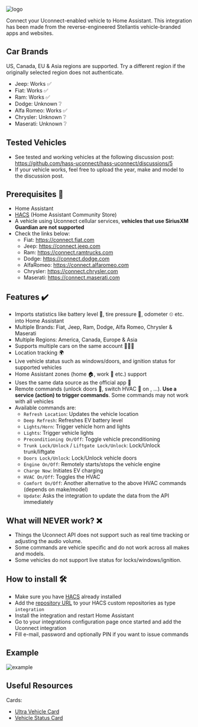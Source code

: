 ![logo](logo.png)

Connect your Uconnect-enabled vehicle to Home Assistant. This integration has been made from the reverse-engineered Stellantis vehicle-branded apps and websites.

## Car Brands

US, Canada, EU & Asia regions are supported. Try a different region if the originally selected region does not authenticate.

- Jeep: Works ✅ 
- Fiat: Works ✅ 
- Ram: Works ✅ 
- Dodge: Unknown ❔
- Alfa Romeo: Works ✅ 
- Chrysler: Unknown ❔
- Maserati: Unknown ❔

## Tested Vehicles

- See tested and working vehicles at the following discussion post: https://github.com/hass-uconnect/hass-uconnect/discussions/5
- If your vehicle works, feel free to upload the year, make and model to the discussion post.

## Prerequisites 📃

- Home Assistant
- [HACS](https://www.hacs.xyz) (Home Assistant Community Store) 
- A vehicle using Uconnect cellular services, **vehicles that use SiriusXM Guardian are not supported**
- Check the links below:
  - Fiat: https://connect.fiat.com
  - Jeep: https://connect.jeep.com
  - Ram: https://connect.ramtrucks.com
  - Dodge: https://connect.dodge.com
  - AlfaRomeo: https://connect.alfaromeo.com
  - Chrysler: https://connect.chrysler.com
  - Maserati: https://connect.maserati.com

## Features ✔️

- Imports statistics like battery level 🔋, tire pressure ‍💨, odometer ⏲ etc. into Home Assistant
- Multiple Brands: Fiat, Jeep, Ram, Dodge, Alfa Romeo, Chrysler & Maserati
- Multiple Regions: America, Canada, Europe & Asia
- Supports multiple cars on the same account 🚙🚗🚕
- Location tracking 🌍
- Live vehicle status such as windows/doors, and ignition status for supported vehicles
- Home Assistant zones (home 🏠, work 🏦 etc.) support
- Uses the same data source as the official app 📱
- Remote commands (unlock doors 🚪, switch HVAC 🧊 on , ...). **Use a service (action) to trigger commands**. Some commands may not work with all vehicles
- Available commands are:
  - `Refresh Location`: Updates the vehicle location
  - `Deep Refresh`: Refreshes EV battery level
  - `Lights/Horn`: Trigger vehicle horn and lights
  - `Lights`: Trigger vehicle lights
  - `Preconditioning On/Off`: Toggle vehicle preconditioning
  - `Trunk Lock/Unlock` / `Liftgate Lock/Unlock`: Lock/Unlock trunk/liftgate
  - `Doors Lock/Unlock`: Lock/Unlock vehicle doors
  - `Engine On/Off`: Remotely starts/stops the vehicle engine
  - `Charge Now`: Initiates EV charging
  - `HVAC On/Off`: Toggles the HVAC
  - `Comfort On/Off`: Another alternative to the above HVAC commands (depends on make/model)
  - `Update`: Asks the integration to update the data from the API immediately

## What will NEVER work? ❌

- Things the Uconnect API does not support such as real time tracking or adjusting the audio volume.
- Some commands are vehicle specific and do not work across all makes and models.
- Some vehicles do not support live status for locks/windows/ignition. 

## How to install 🛠️

- Make sure you have [HACS](https://hacs.xyz/docs/use/#getting-started-with-hacs) already installed
- Add the [repository URL](https://github.com/hass-uconnect/hass-uconnect) to your HACS custom repositories as type `integration`
- Install the integration and restart Home Assistant
- Go to your integrations configuration page once started and add the Uconnect integration
- Fill e-mail, password and optionally PIN if you want to issue commands

## Example

![example](dashboard.png)

## Useful Resources

Cards: 
  - [Ultra Vehicle Card](https://github.com/WJDDesigns/Ultra-Vehicle-Card)
  - [Vehicle Status Card](https://github.com/ngocjohn/vehicle-status-card)
